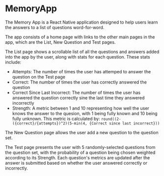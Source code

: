 # MemoryApp

The Memory App is a React Native application designed to help users learn the answers to a list of questions word-for-word.

The app consists of a home page with links to the other main pages in the app, which are the List, New Question and Test pages.

The List page shows a scrollable list of all the questions and answers added into the app by the user, along with stats for each question. These stats include:
- Attempts: The number of times the user has attemped to answer the question on the Test page
- Correct: The number of times the user has correctly answered the question
- Correct Since Last Incorrect: The number of times the user has answered the question correctly sine the last time they answered incorrectly
- Strength: A metric between 1 and 10 representing how well the user knows the answer to the quesion, with 1 being fully known and 10 being fully unknown. This metric is calculated by: `round((2-({correct}/{attempts})^2)(5-min(4, {Correct since last incorrect}))`

The New Question page allows the user add a new question to the question set. 

The Test page presents the user with 5 randomly-selected questions from the question set, with the probability of a question being chosen weighted according to its Strength. Each question's metrics are updated after the answer is submitted based on whether the user answered correctly or incorrectly.
